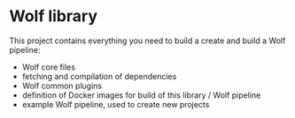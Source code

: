 # Wolf library

This project contains everything you need to build a create and build a Wolf pipeline:

- Wolf core files
- fetching and compilation of dependencies
- Wolf common plugins
- definition of Docker images for build of this library / Wolf pipeline
- example Wolf pipeline, used to create new projects

